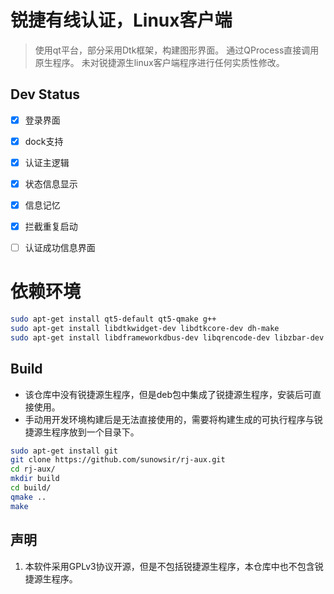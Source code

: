 # 锐捷有线认证，Linux客户端

> 使用qt平台，部分采用Dtk框架，构建图形界面。
> 通过QProcess直接调用原生程序。
> 未对锐捷源生linux客户端程序进行任何实质性修改。



##  Dev Status

- [x] 登录界面
- [x] dock支持
- [x] 认证主逻辑
- [x] 状态信息显示
- [x] 信息记忆
- [x] 拦截重复启动
- [ ] 认证成功信息界面


# 依赖环境

```bash
sudo apt-get install qt5-default qt5-qmake g++ 
sudo apt-get install libdtkwidget-dev libdtkcore-dev dh-make
sudo apt-get install libdframeworkdbus-dev libqrencode-dev libzbar-dev libdtkwm-dev libdtkcore-bin  libqtshadowsocks-dev fakeroot

```


## Build

*  该仓库中没有锐捷源生程序，但是deb包中集成了锐捷源生程序，安装后可直接使用。
* 手动用开发环境构建后是无法直接使用的，需要将构建生成的可执行程序与锐捷源生程序放到一个目录下。

```bash
sudo apt-get install git
git clone https://github.com/sunowsir/rj-aux.git
cd rj-aux/
mkdir build
cd build/
qmake ..
make 

```

## 声明

1. 本软件采用GPLv3协议开源，但是不包括锐捷源生程序，本仓库中也不包含锐捷源生程序。
